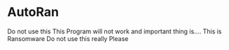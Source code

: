 # AutoRan
Do not use this
This Program will not work
and important thing is....
This is Ransomware
Do not use this really
Please
